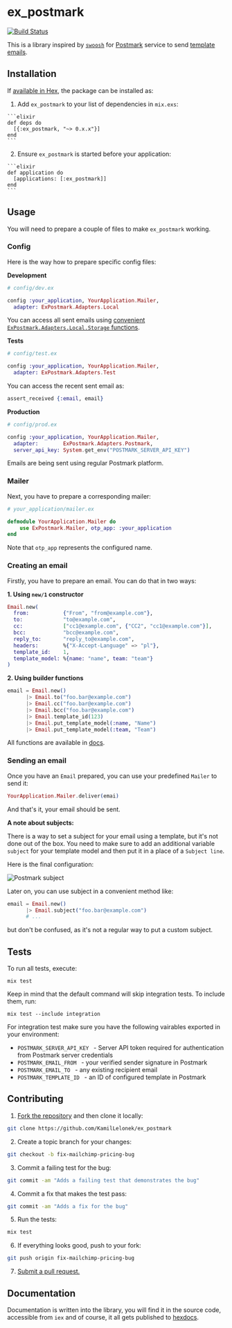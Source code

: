 # ex_postmark

[![Build Status](https://travis-ci.org/KamilLelonek/ex_postmark.svg?branch=master)](https://travis-ci.org/KamilLelonek/ex_postmark)

This is a library inspired by [`swoosh`](https://github.com/swoosh/swoosh) for [Postmark](https://postmarkapp.com/) service to send [template emails](http://developer.postmarkapp.com/developer-api-templates.html#email-with-template).

## Installation

If [available in Hex](https://hex.pm/docs/publish), the package can be installed as:

  1. Add `ex_postmark` to your list of dependencies in `mix.exs`:

    ```elixir
    def deps do
      [{:ex_postmark, "~> 0.x.x"}]
    end
    ```

  2. Ensure `ex_postmark` is started before your application:

    ```elixir
    def application do
      [applications: [:ex_postmark]]
    end
    ```

## Usage

You will need to prepare a couple of files to make `ex_postmark` working.

### Config

Here is the way how to prepare specific config files:

**Development**

```elixir
# config/dev.ex

config :your_application, YourApplication.Mailer,
  adapter: ExPostmark.Adapters.Local
```

You can access all sent emails using [convenient `ExPostmark.Adapters.Local.Storage` functions](https://hexdocs.pm/ex_postmark/ExPostmark.Adapters.Local.Storage.html#functions).

**Tests**

```elixir
# config/test.ex

config :your_application, YourApplication.Mailer,
  adapter: ExPostmark.Adapters.Test
```

You can access the recent sent email as:

```elixir
assert_received {:email, email}
```

**Production**

```elixir
# config/prod.ex

config :your_application, YourApplication.Mailer,
  adapter:        ExPostmark.Adapters.Postmark,
  server_api_key: System.get_env("POSTMARK_SERVER_API_KEY")
```

Emails are being sent using regular Postmark platform.

### Mailer

Next, you have to prepare a corresponding mailer:

```elixir
# your_application/mailer.ex

defmodule YourApplication.Mailer do
	use ExPostmark.Mailer, otp_app: :your_application
end
```

Note that `otp_app` represents the configured name.

### Creating an email

Firstly, you have to prepare an email. You can do that in two ways:

**1. Using `new/1` constructor**

```elixir
Email.new(
  from:           {"From", "from@example.com"},
  to:             "to@example.com",
  cc:             ["cc1@example.com", {"CC2", "cc1@example.com"}],
  bcc:            "bcc@example.com",
  reply_to:       "reply_to@example.com",
  headers:        %{"X-Accept-Language" => "pl"},
  template_id:    1,
  template_model: %{name: "name", team: "team"}
)
```

**2. Using builder functions**

```elixir
email = Email.new()
      |> Email.to("foo.bar@example.com")
      |> Email.cc("foo.bar@example.com")
      |> Email.bcc("foo.bar@example.com")
      |> Email.template_id(123)
      |> Email.put_template_model(:name, "Name")
      |> Email.put_template_model(:team, "Team")
```

All functions are available in [docs](https://hexdocs.pm/ex_postmark/ExPostmark.Email.html#functions).

### Sending an email

Once you have an `Email` prepared, you can use your predefined `Mailer` to send it:

```elixir
YourApplication.Mailer.deliver(emai)
```

And that's it, your email should be sent.

**A note about subjects:**

There is a way to set a subject for your email using a template, but it's not done out of the box. You need to make sure to add an additional variable `subject` for your template model and then put it in a place of a `Subject line`.

Here is the final configuration:

![Postmark subject](https://monosnap.com/file/MUem7zVYzB75Oh64FgOUkxGQG98tRZ.png)

Later on, you can use subject in a convenient method like:

```elixir
email = Email.new()
      |> Email.subject("foo.bar@example.com")
      # ...
```

but don't be confused, as it's not a regular way to put a custom subject.

## Tests

To run all tests, execute:

    mix test
    
Keep in mind that the default command will skip integration tests. To include them, run:

    mix test --include integration
    
For integration test make sure you have the following vairables exported in your environment:

- `POSTMARK_SERVER_API_KEY ` - Server API token required for authentication from Postmark server credentials
- `POSTMARK_EMAIL_FROM ` - your verified sender signature in Postmark
- `POSTMARK_EMAIL_TO ` - any existing recipient email
- `POSTMARK_TEMPLATE_ID ` - an ID of configured template in Postmark

## Contributing

1. [Fork the repository](https://github.com/KamilLelonek/ex_postmark) and then clone it locally:

  ```bash
  git clone https://github.com/KamilLelonek/ex_postmark
  ```

2. Create a topic branch for your changes:

  ```bash
  git checkout -b fix-mailchimp-pricing-bug
  ```

3. Commit a failing test for the bug:

  ```bash
  git commit -am "Adds a failing test that demonstrates the bug"
  ```

4. Commit a fix that makes the test pass:

  ```bash
  git commit -am "Adds a fix for the bug"
  ```

5. Run the tests:

  ```bash
  mix test
  ```

6. If everything looks good, push to your fork:

  ```bash
  git push origin fix-mailchimp-pricing-bug
  ```

7. [Submit a pull request.](https://help.github.com/articles/creating-a-pull-request)

## Documentation

Documentation is written into the library, you will find it in the source code, accessible from `iex` and of course, it all gets published to [hexdocs](https://hexdocs.pm/ex_postmark).
